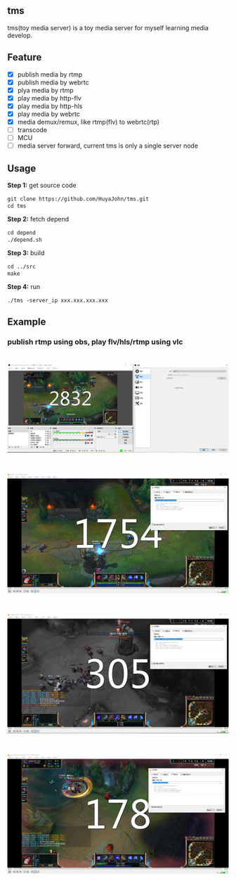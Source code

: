 ## tms

tms(toy media server) is a toy media server for myself learning media develop.

## Feature
- [x] publish media by rtmp
- [x] publish media by webrtc
- [x] plya media by rtmp
- [x] play media by http-flv
- [x] play media by http-hls
- [x] play media by webrtc
- [x] media demux/remux, like rtmp(flv) to webrtc(rtp)
- [ ] transcode
- [ ] MCU
- [ ] media server forward, current tms is only a single server node

## Usage

**Step 1:** get source code
```
git clone https://github.com/HuyaJohn/tms.git
cd tms
```

**Step 2:** fetch depend
```
cd depend
./depend.sh
```

**Step 3:** build
```
cd ../src
make
```
**Step 4:** run
```
./tms -server_ip xxx.xxx.xxx.xxx
```

## Example
### publish rtmp using obs, play flv/hls/rtmp using vlc
# ![obs_publish_rtmp](docs/images/obs_publish_rtmp.png)
# ![vlc_play_flv](docs/images/vlc_play_flv.png)
# ![vlc_play_hls](docs/images/vlc_play_hls.png)
# ![vlc_play_rtmp](docs/images/vlc_play_rtmp.png)
